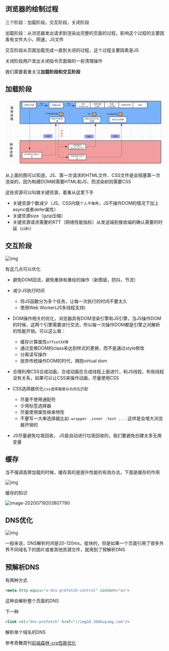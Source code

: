 ## 浏览器的绘制过程

三个阶段：加载阶段，交互阶段，关闭阶段

加载阶段：从浏览器发出请求到渲染出完整的页面的过程，影响这个过程的主要因素有文件大小，网速，JS文件

交互阶段从页面加载完成一直到关闭的过程，这个过程主要因素是JS

关闭阶段用户发出关闭指令页面做的一些清理操作

我们需要着重关注**加载阶段和交互阶段**

## 加载阶段

![img](../../assets/performance/crp/crp1.webp)

从上面的图可以知道，JS、第一次请求的HTML文件、CSS文件是会阻塞第一次渲染的，因为构建DOM树需要HTML和JS，而渲染树则需要CSS

这些资源可以叫做关键资源，着重从这里下手

- 关键资源个数减少（JS，CSS内联`个人不推荐`，JS不操作DOM的情况下加上async或者defer属性）
- 关键资源size（gzip压缩）
- 关键资源请求需要的RTT（网络性能指标）从发送端到接收端的确认需要的时延（cdn）

## 交互阶段

![img](https://mmbiz.qpic.cn/mmbiz_png/LNrWl4n5XIJXyRwjIh3cNL4kS9ARa2RL6LR0ldL3x4LuTKxIpmmUhCUsialzlWsaX3Vy6ArO546GcFVXEV9ib4wQ/640?wx_fmt=png&tp=webp&wxfrom=5&wx_lazy=1&wx_co=1)

有这几点可以优化

- 避免DOM回流，避免重排和重绘的操作（新图层，防抖，节流）
- 减少JS执行时间
  - 将JS函数分为多个任务，让每一次执行的时间不要太久
  - 使用Web Worker(JS多线程支持)

- DOM操作相关的优化，浏览器具有DOM渲染引擎和JS引擎，当JS操作DOM的时候，这两个引擎需要进行交流，所以每一次操作DOM都是引擎之间解析的性能开销。可以这么做：
  - 缓存计算属性`offsetXX等`
  - 通过变换DOM的class来达到样式的更换，而不是通过style修改
  - 分离读写操作
  - 放弃传统操作DOM的时代，拥抱virtual dom
- 合理利用CSS合成动画，合成动画在合成线程上面进行，和JS线程，布局线程没有关系，如果可以让CSS来操作动画，尽量使用CSS
- CSS选择器优化`css选择器是从右向左匹配`
  - 尽量不使用通配符
  - 少用标签选择器
  - 尽量使用属性继承特性
  - 不要写一大串选择器比如`.wrapper .inner .text ....`这样是会增大浏览器开销的

- JS尽量避免垃圾回收， JS是自动进行垃圾回收的，我们要避免创建太多无用变量

## 缓存

当不强调首屏加载的时候，缓存真的是提升性能的有效办法，下面是缓存的作用

![img](https://mmbiz.qpic.cn/mmbiz_png/LNrWl4n5XIJXyRwjIh3cNL4kS9ARa2RLokqDibrnibicuHIFdP1ETF9aH92QmAW2zNOGar4bMib6DLrwaobK6icZeJA/640?wx_fmt=png&tp=webp&wxfrom=5&wx_lazy=1&wx_co=1)

缓存的知识

![image-20200719203807790](/home/jedenzhan/.config/Typora/typora-user-images/image-20200719203807790.png)

## DNS优化

![img](https://mmbiz.qpic.cn/mmbiz_png/LNrWl4n5XIJXyRwjIh3cNL4kS9ARa2RLyZqCA7D99wEN454ob73KKOUT5wdibCtlOwia2PUibFpt8DGEkhwiaeJbdQ/640?wx_fmt=png&tp=webp&wxfrom=5&wx_lazy=1&wx_co=1)

一般来说，DNS解析时间是20-120ms，挺快的，但是如果一个页面引用了很多外界不同域名下的图片或者其他资源文件，就用到了预解析DNS

## 预解析DNS

有两种方式

```html
<meta http-equiv="x-dns-prefetch-control" content="on">
```

这种会解析整个页面的DNS

下一种

```html
<link rel="dns-prefetch" href="//img10.360buyimg.com"/>
```

解析单个域名的DNS

参考奇舞周刊[前端森林-crp性能优化](https://mp.weixin.qq.com/s?__biz=MzA5NzkwNDk3MQ==&mid=2650592497&idx=1&sn=66c3b5d446cd16917b43a72a3bc1330c&chksm=8891c4d5bfe64dc3e3508837d4b8069f6f9f99139d87378e337169fcaf94d0ac50923d089e62&mpshare=1&scene=1&srcid=0719ZAiGL3FkUv4FWGlkevBb&sharer_sharetime=1595162228631&sharer_shareid=e37b40aa7babffac013069883e01d363&exportkey=AfpTjMnNbf28H18cmr%2FCz24%3D&pass_ticket=lpG%2BspwQ0mIzGENecyHTvQ1DOs6ihFsuT4uq4DxpiA8s3qkHPdYDZMPBuz1SxsQ5&wx_header=0#rd)